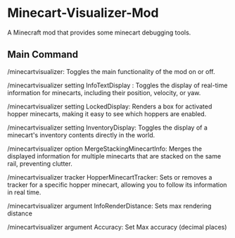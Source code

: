 # Minecart-Visualizer-Mod
A Minecraft mod that provides some minecart debugging tools.

## Main Command

/minecartvisualizer: Toggles the main functionality of the mod on or off.

/minecartvisualizer setting InfoTextDisplay : Toggles the display of real-time information for minecarts, including their position, velocity, or yaw.

/minecartvisualizer setting LockedDisplay: Renders a box for activated hopper minecarts, making it easy to see which hoppers are enabled.

/minecartvisualizer setting InventoryDisplay: Toggles the display of a minecart's inventory contents directly in the world.

/minecartvisualizer option MergeStackingMinecartInfo: Merges the displayed information for multiple minecarts that are stacked on the same rail, preventing clutter.

/minecartvisualizer tracker HopperMinecartTracker: Sets or removes a tracker for a specific hopper minecart, allowing you to follow its information in real time.

/minecartvisualizer argument InfoRenderDistance: Sets max rendering distance

/minecartvisualizer argument Accuracy: Set Max accuracy (decimal places)

